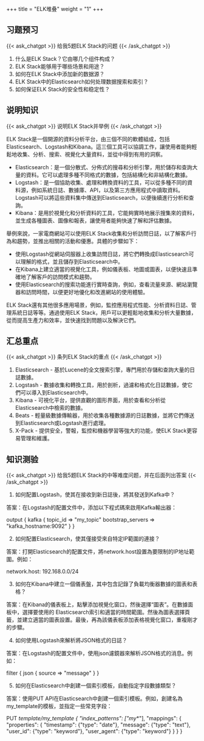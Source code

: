 +++
title = "ELK堆叠"
weight = "1"
+++
## 习题预习
{{< ask_chatgpt >}}
给我5题ELK Stack的问题
{{< /ask_chatgpt >}}



1. 什么是ELK Stack？它由哪几个组件构成？
2. ELK Stack能够用于哪些场景和用途？
3. 如何在ELK Stack中添加新的数据源？
4. ELK Stack中的Elasticsearch如何处理数据搜索和索引？
5. 如何保证ELK Stack的安全性和稳定性？   

## 说明知识
{{< ask_chatgpt >}}
说明ELK Stack并举例
{{< /ask_chatgpt >}}



ELK Stack是一個開源的資料分析平台，由三個不同的軟體組成，包括Elasticsearch、Logstash和Kibana。這三個工具可以協調工作，讓使用者能夠輕鬆地收集、分析、搜索、視覺化大量資料，並從中得到有用的洞察。

- Elasticsearch：是一個分散式、分佈式的搜尋和分析引擎，用於儲存和查詢大量的資料。它可以處理多種不同格式的數據，包括結構化和非結構化數據。
- Logstash：是一個協助收集、處理和轉換資料的工具，可以從多種不同的資料源，例如系統日誌、數據庫、API，以及第三方應用程式中讀取資料。Logstash可以將這些資料集中傳送到Elasticsearch，以便後續進行分析和查詢。
- Kibana：是用於視覺化和分析資料的工具，它能夠實時地展示搜集來的資料，並生成各種圖表、圖像和報表，讓使用者能夠快速了解和評估數據。

舉例來說，一家電商網站可以使用ELK Stack收集和分析訪問日誌，以了解客戶行為和趨勢，並推出相關的活動和優惠。具體的步驟如下：

- 使用Logstash從網站伺服器上收集訪問日誌，將它們轉換成Elasticsearch可以理解的格式，並且儲存到Elasticsearch中。
- 在Kibana上建立適當的視覺化工具，例如儀表板、地圖或圖表，以便快速且準確地了解客戶的訪問模式和趨勢。
- 使用Elasticsearch的搜索功能進行實時查詢，例如，查看流量來源、網站瀏覽器和訪問時間，以便更好地優化和改進網站的使用體驗。

ELK Stack還有其他很多應用場景，例如，監控應用程式性能、分析資料日誌、管理系統日誌等等。通過使用ELK Stack，用戶可以更輕鬆地收集和分析大量數據，從而提高生產力和效率，並快速找到問題以及解決它們。   

## 汇总重点
{{< ask_chatgpt >}}
条列ELK Stack的重点
{{< /ask_chatgpt >}}



1. Elasticsearch - 基於Lucene的全文搜索引擎，專門用於存儲和查詢大量的日誌數據。
2. Logstash - 數據收集和轉換工具，用於剖析，過濾和格式化日誌數據，使它們可以導入到Elasticsearch中。
3. Kibana - 可視化平台，提供直觀的圖形界面，用於查看和分析從Elasticsearch中檢索的數據。
4. Beats - 輕量級數據傳輸器，用於收集各種數據源的日誌數據，並將它們傳送到Elasticsearch或Logstash進行處理。
5. X-Pack - 提供安全，警報，監控和機器學習等強大的功能，使ELK Stack更容易管理和維護。   

## 知识测验
{{< ask_chatgpt >}}
给我5题ELK Stack的中等难度问题，并在后面列出答案
{{< /ask_chatgpt >}}



1. 如何配置Logstash，使其在接收到新日誌後，將其發送到Kafka中？

答案：在Logstash的配置文件中，添加以下程式碼來啟用Kafka輸出器：

output {
  kafka {
    topic_id => "my_topic"
    bootstrap_servers => "kafka_hostname:9092"
  }
}

2. 如何配置Elasticsearch，使其僅接受來自特定IP範圍的連接？

答案：打開Elasticsearch的配置文件，將network.host設置為要限制的IP地址範圍。例如：

network.host: 192.168.0.0/24

3. 如何在Kibana中建立一個儀表盤，其中包含記錄了負載均衡器數據的圖表和表格？

答案：在Kibana的儀表板上，點擊添加視覺化窗口，然後選擇“圖表”。在數據面板中，選擇要使用的 Elasticsearch索引和適當的時間範圍。然後為圖表選擇頁籤，並建立適當的圖表設置。最後，再為該儀表板添加表格視覺化窗口，重複剛才的步驟。

4. 如何使用Logstash來解析將JSON格式的日誌？

答案：在Logstash的配置文件中，使用json濾鏡器來解析JSON格式的消息。例如：

filter {
  json {
    source => "message"
  }
}

5. 如何在Elasticsearch中創建一個索引模板，自動指定字段數據類型？

答案：使用PUT API在Elasticsearch中創建一個索引模板。例如，創建名為my_template的模板，並指定一些常見字段：

PUT _template/my_template
{
  "index_patterns": ["my_*"],
  "mappings": {
    "properties": {
      "timestamp": {"type": "date"},
      "message": {"type": "text"},
      "user_id": {"type": "keyword"},
      "user_agent": {"type": "keyword"}
    }
  }
}   

